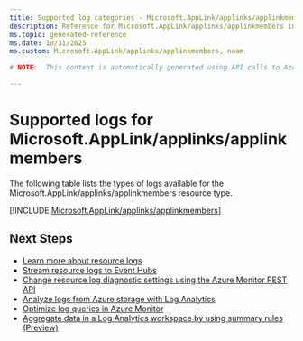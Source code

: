 ```yaml
---
title: Supported log categories - Microsoft.AppLink/applinks/applinkmembers
description: Reference for Microsoft.AppLink/applinks/applinkmembers in Azure Monitor Logs.
ms.topic: generated-reference
ms.date: 10/31/2025
ms.custom: Microsoft.AppLink/applinks/applinkmembers, naam

# NOTE:  This content is automatically generated using API calls to Azure. Any edits made on these files will be overwritten in the next run of the script. 

---
```





# Supported logs for Microsoft.AppLink/applinks/applinkmembers  
The following table lists the types of logs available for the Microsoft.AppLink/applinks/applinkmembers resource type.
  

  
[!INCLUDE [Microsoft.AppLink/applinks/applinkmembers](~/reusable-content/ce-skilling/azure/includes/azure-monitor/reference/logs/microsoft-applink-applinks-applinkmembers-logs-include.md)]  
  

## Next Steps

* [Learn more about resource logs](/azure/azure-monitor/essentials/platform-logs-overview)
* [Stream resource logs to Event Hubs](/azure/azure-monitor/essentials/resource-logs#send-to-azure-event-hubs)
* [Change resource log diagnostic settings using the Azure Monitor REST API](/rest/api/monitor/diagnosticsettings)
* [Analyze logs from Azure storage with Log Analytics](/azure/azure-monitor/essentials/resource-logs#send-to-log-analytics-workspace)
* [Optimize log queries in Azure Monitor](/azure/azure-monitor/logs/query-optimization)
* [Aggregate data in a Log Analytics workspace by using summary rules (Preview)](/azure/azure-monitor/logs/summary-rules)